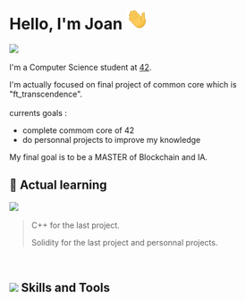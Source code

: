 # Hello, I'm Joan  <img src="https://github.com/maitreverge/maitreverge/blob/master/assets/Hi.gif" width="40px">

![](https://raw.githubusercontent.com/andreasbm/readme/master/assets/lines/rainbow.png)

I'm a Computer Science student at [42](https://www.google.com/url?sa=t&source=web&rct=j&opi=89978449&url=https://42.fr/&ved=2ahUKEwjjyoPFk7KOAxW9K_sDHfMHOwUQFnoECAwQAQ&usg=AOvVaw1Jn4i0LjOUW7B_zcaUisCq).

I'm actually focused on final project of common core which is "ft_transcendence".
<br>
<br>
currents goals :
 - complete commom core of 42
 - do personnal projects to improve my knowledge

My final goal is to be a MASTER of Blockchain and IA.
<br>

## 🧠 Actual learning

<p align="left">
  <img src="https://go-skill-icons.vercel.app/api/icons?i=c,solidity&theme=light" width="100"/>
</p>

> C++ for the last project.
>
> Solidity for the last project and personnal projects.
<br>

## <img src="https://media2.giphy.com/media/QssGEmpkyEOhBCb7e1/giphy.gif?cid=ecf05e47a0n3gi1bfqntqmob8g9aid1oyj2wr3ds3mg700bl&rid=giphy.gif" width ="25"> Skills and Tools
